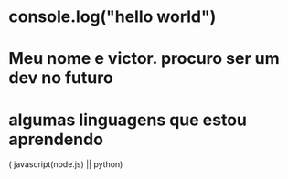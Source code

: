 # console.log("hello world")

# Meu nome e victor. procuro ser um dev no futuro
# algumas linguagens que estou aprendendo

( javascript(node.js) || python)
